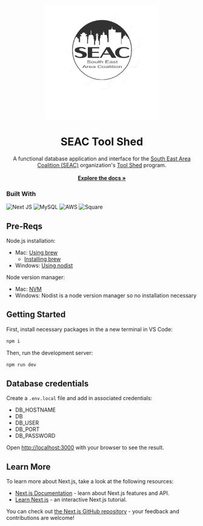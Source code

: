 <a name="readme-top"></a>

<!-- PROJECT LOGO -->
<br />
<div align="center">
  <a href="https://github.com/Cookiesaurus/toolshed-app/">
    <img src="/the-tool-shed-logo-transparent-bg.png" alt="Logo" width="300" height="300">
  </a>

<h1 align="center">SEAC Tool Shed</h3>

  <p align="center">
    A functional database application and interface for the <a href="https://seacrochester.org/">South East Area Coalition (SEAC)</a> organization's <a href="https://seactoolshed.org/">Tool Shed</a> program.
    <br />
    <br />
    <a href="https://github.com/Cookiesaurus/toolshed-app/wiki"><strong>Explore the docs »</strong></a>
  </p>
</div>

### Built With
![Next JS](https://img.shields.io/badge/Next.JS-black?style=for-the-badge&logo=next.js&logoColor=white)
![MySQL](https://img.shields.io/badge/mysql-4479A1.svg?style=for-the-badge&logo=mysql&logoColor=white)
![AWS](https://img.shields.io/badge/AWS-%23FF9900.svg?style=for-the-badge&logo=amazon-aws&logoColor=white)
![Square](https://img.shields.io/badge/Square-black?style=for-the-badge&logo=square&logoColor=white)

## Pre-Reqs
Node.js installation: 
- Mac: [Using brew](https://formulae.brew.sh/formula/node)
    - [Installing brew](https://brew.sh/)
- Windows: [Using nodist](https://github.com/nodists/nodist?tab=readme-ov-file#installation)

Node version manager:
- Mac: [NVM](https://github.com/nvm-sh/nvm?tab=readme-ov-file#installing-and-updating)
- Windows: Nodist is a node version manager so no installation necessary 


## Getting Started

First, install necessary packages in the a new terminal in VS Code:
```bash
npm i
```

Then, run the development server:

```bash
npm run dev
```

## Database credentials
Create a ```.env.local``` file and add in associated credentials:
- DB_HOSTNAME
- DB
- DB_USER
- DB_PORT
- DB_PASSWORD


Open [http://localhost:3000](http://localhost:3000) with your browser to see the result.

## Learn More

To learn more about Next.js, take a look at the following resources:

- [Next.js Documentation](https://nextjs.org/docs) - learn about Next.js features and API.
- [Learn Next.js](https://nextjs.org/learn) - an interactive Next.js tutorial.

You can check out [the Next.js GitHub repository](https://github.com/vercel/next.js/) - your feedback and contributions are welcome!

<!-- MARKDOWN LINKS & IMAGES -->
<!-- https://www.markdownguide.org/basic-syntax/#reference-style-links -->
[contributors-shield]: https://img.shields.io/github/contributors/github_username/repo_name.svg?style=for-the-badge
[contributors-url]: https://github.com/Cookiesaurus/toolshed-app/graphs/contributors
